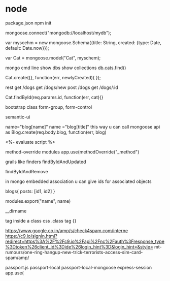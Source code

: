 # node

package.json
npm init

mongoose.connect("mongodb://localhost/mydb");

var myscehm = new mongoose.Schema({title: String, created: {type: Date, default: Date.now}});


var Cat = mongoose.model("Cat", myschem);

mongo cmd line
show dbs
show collections
db.cats.find()

Cat.create({}, function(err, newlyCreated){
});

rest
get /dogs
get /dogs/new
post /dogs
get /dogs/:id

Cat.findById(req.params.id, function(err, cat){}

bootstrap class form-group, form-control

semantic-ui

name="blog[name]" 
name ="blog[title]"
this way u can call mongoose api as 
Blog.create(req.body.blog, function(err, blog)

<%- evaluate script %>

method-override modules
app.use(methodOverride("_method")

grails like finders findByIdAndUpdated

findByIdAndRemove

in mongo embedded association u can give ids for associated objects

blogs{
posts: [id1, id2]
}

modules.export("name", name)

__dirname

tag inside a class css
.class tag {}

https://www.google.co.in/amp/s/check4spam.com/interne
https://c9.io/signin.html?redirect=https%3A%2F%2Fc9.io%2Fapi%2Fnc%2Fauth%3Fresponse_type%3Dtoken%26client_id%3Dide%26login_hint%3D&login_hint=&style=
mt-rumours/one-ring-hangup-new-trick-terrorists-access-sim-card-spam/amp/

passport.js
passport-local
passport-local-mongoose
express-session
app.use(
